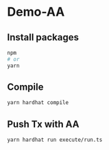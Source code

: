 # Demo-AA

## Install packages

```bash
npm
# or
yarn
```

## Compile

```bash
yarn hardhat compile
```

## Push Tx with AA

```bash
yarn hardhat run execute/run.ts
```
